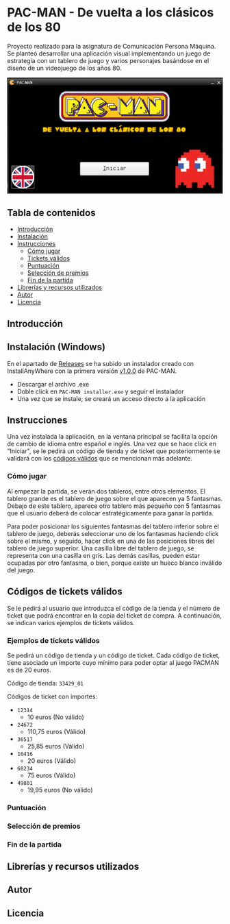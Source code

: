 # PAC-MAN - De vuelta a los clásicos de los 80
Proyecto realizado para la asignatura de Comunicación Persona Máquina. Se planteó desarrollar una aplicación visual implementando un juego de estrategia con un tablero de juego y varios personajes basándose en el diseño de un videojuego de los años 80.

![PAC-MAN - A game project for CPM](img/InicioPACMAN.png)

## Tabla de contenidos

- [Introducción](#PACMAN)
- [Instalación](#Instalación-(Windows))
- [Instrucciones](#Instrucciones)
    - [Cómo jugar](#Cómo-jugar)
    - [Tickets válidos](#Códigos-de-tickets-válidos)
    - [Puntuación](#Puntuación)
    - [Selección de premios](#Selección-de-premios)
    - [Fin de la partida](#Fin-de-la-partida)
- [Librerías y recursos utilizados](#Librerías-y-recursos)
- [Autor](#Autor)
- [Licencia](#Licencia)


## Introducción




## Instalación (Windows)
En el apartado de [Releases](https://github.com/coral2742/PAC-MAN/releases) se ha subido un instalador creado con InstallAnyWhere con la primera versión [v1.0.0](https://github.com/coral2742/PAC-MAN/releases/tag/v1.0.0) de PAC-MAN.

- Descargar el archivo .exe
- Doble click en `PAC-MAN installer.exe` y seguir el instalador
- Una vez que se instale, se creará un acceso directo a la aplicación


## Instrucciones
Una vez instalada la aplicación, en la ventana principal se facilita la opción de cambio de idioma entre español e inglés. Una vez que se hace click en "Iniciar", se le pedirá un código de tienda y de ticket que posteriormente se validará con los [códigos válidos](#códigos-de-tickets-válidos) que se mencionan más adelante.

### Cómo jugar

Al empezar la partida, se verán dos tableros, entre otros elementos. El tablero grande es el tablero de juego sobre el que aparecen ya 5 fantasmas. Debajo de este tablero, aparece otro tablero más pequeño con 5 fantasmas que el usuario deberá de colocar estratégicamente para ganar la partida.

Para poder posicionar los siguientes fantasmas del tablero inferior sobre el tablero de juego, deberás seleccionar uno de los fantasmas haciendo click sobre el mismo, y seguido, hacer click en una de las posiciones libres del tablero de juego superior. Una casilla libre del tablero de juego, se representa con una casilla en gris. Las demás casillas, pueden estar ocupadas por otro fantasma, o bien, porque existe un hueco blanco inválido del juego.

## Códigos de tickets válidos
Se le pedirá al usuario que introduzca el código de la tienda y el número de ticket que podrá encontrar en la copia del ticket de compra. A continuación, se indican varios ejemplos de tickets válidos.

### Ejemplos de tickets válidos
Se pedirá un código de tienda y un código de ticket. Cada código de ticket, tiene asociado un importe cuyo mínimo para poder optar al juego PACMAN es de 20 euros.

Código de tienda: `33429_01`

Códigos de ticket con importes:
- `12314`
    - 10 euros (No válido)
- `24672`
    - 110,75 euros (Válido)
- `36517`
    - 25,85 euros (Válido)
- `16416`
    - 20 euros (Válido)
- `68234`
    - 75 euros (Válido)
- `49801`
    - 19,95 euros (No válido)


### Puntuación

### Selección de premios

### Fin de la partida

## Librerías y recursos utilizados

## Autor

## Licencia